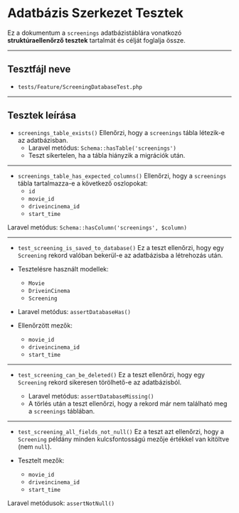 # Adatbázis Szerkezet Tesztek
Ez a dokumentum a `screenings` adatbázistáblára vonatkozó **struktúraellenőrző tesztek** tartalmát és célját foglalja össze.
***

## Tesztfájl neve
- `tests/Feature/ScreeningDatabaseTest.php`
***

## Tesztek leírása
- `screenings_table_exists()`
Ellenőrzi, hogy a `screenings` tábla létezik-e az adatbázisban.
    - Laravel metódus: `Schema::hasTable('screenings')`
    - Teszt sikertelen, ha a tábla hiányzik a migrációk után.
***

- `screenings_table_has_expected_columns()`
Ellenőrzi, hogy a `screenings` tábla tartalmazza-e a következő oszlopokat:
    - `id`
    - `movie_id`
    - `driveincinema_id`
    - `start_time`

Laravel metódus: `Schema::hasColumn('screenings', $column)`
***

- `test_screening_is_saved_to_database()`
Ez a teszt ellenőrzi, hogy egy `Screening` rekord valóban bekerül-e az adatbázisba a létrehozás után.

- Tesztelésre használt modellek:
  - `Movie`
  - `DriveinCinema`
  - `Screening`
- Laravel metódus: `assertDatabaseHas()`

- Ellenőrzött mezők:
    - `movie_id`
    - `driveincinema_id`
    - `start_time`
***

- `test_screening_can_be_deleted()`
Ez a teszt ellenőrzi, hogy egy `Screening` rekord sikeresen törölhető-e az adatbázisból.

    - Laravel metódus: `assertDatabaseMissing()`
    - A törlés után a teszt ellenőrzi, hogy a rekord már nem található meg a `screenings` táblában.
***

- `test_screening_all_fields_not_null()`
Ez a teszt azt ellenőrzi, hogy a `Screening` példány minden kulcsfontosságú mezője értékkel van kitöltve (nem `null`).

- Tesztelt mezők:
  - `movie_id`
  - `driveincinema_id`
  - `start_time`

Laravel metódusok: `assertNotNull()`
